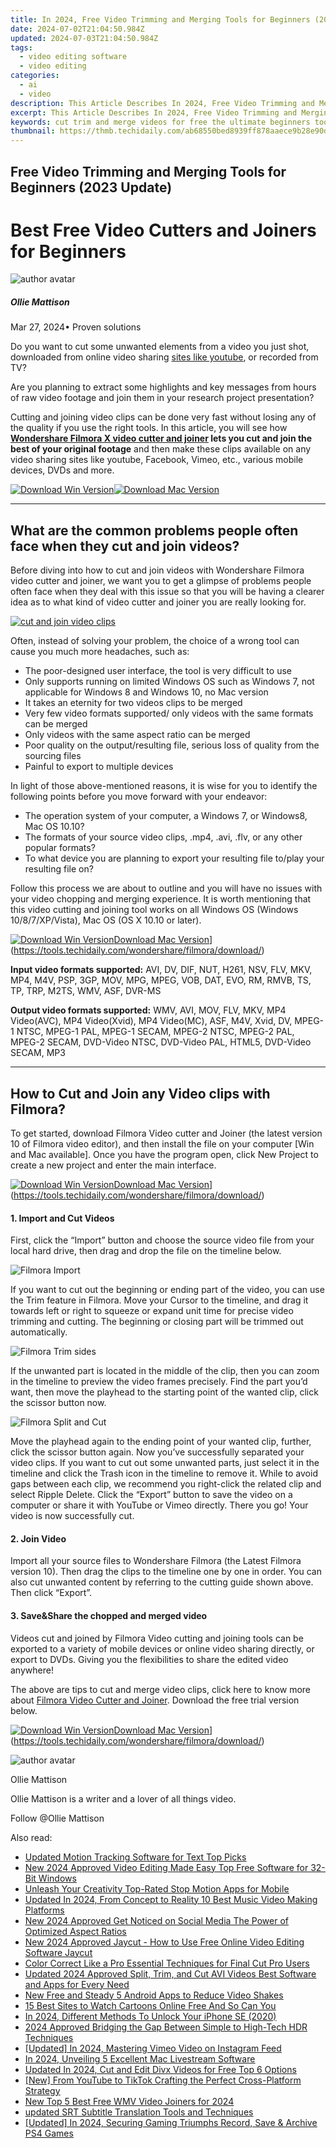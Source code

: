 ```yaml
---
title: In 2024, Free Video Trimming and Merging Tools for Beginners (2023 Update)
date: 2024-07-02T21:04:50.984Z
updated: 2024-07-03T21:04:50.984Z
tags: 
  - video editing software
  - video editing
categories: 
  - ai
  - video
description: This Article Describes In 2024, Free Video Trimming and Merging Tools for Beginners (2023 Update)
excerpt: This Article Describes In 2024, Free Video Trimming and Merging Tools for Beginners (2023 Update)
keywords: cut trim and merge videos for free the ultimate beginners toolset,free video trimming and merging tools for beginners 2023 update,top rated free video trimming tools for windows 10 users,free video splitter and merger tools for beginners top picks,free video trimming and merging tools for beginners a comprehensive guide,free video trimming and combining software for beginners a 2023 review,free video trimming and merging tools for beginners updated 2023
thumbnail: https://thmb.techidaily.com/ab68550bed8939ff878aaece9b28e90d8b0465006aaa80a48dab2ef20ecc47cd.jpg
---
```


## Free Video Trimming and Merging Tools for Beginners (2023 Update)

# Best Free Video Cutters and Joiners for Beginners

![author avatar](https://images.wondershare.com/filmora/article-images/ollie-mattison.jpg)

##### Ollie Mattison

 Mar 27, 2024• Proven solutions

Do you want to cut some unwanted elements from a video you just shot, downloaded from online video sharing [sites like youtube](https://www.wondershare.com/download-streaming-media/top-video-sharing-sites.html), or recorded from TV?

Are you planning to extract some highlights and key messages from hours of raw video footage and join them in your research project presentation?

Cutting and joining video clips can be done very fast without losing any of the quality if you use the right tools. In this article, you will see how **[Wondershare Filmora X video cutter and joiner](https://tools.techidaily.com/wondershare/filmora/download/) lets you cut and join the best of your original footage** and then make these clips available on any video sharing sites like youtube, Facebook, Vimeo, etc., various mobile devices, DVDs and more.

[![Download Win Version](https://images.wondershare.com/filmora/guide/download-btn-win.jpg)](https://tools.techidaily.com/wondershare/filmora/download/)[![Download Mac Version](https://images.wondershare.com/filmora/guide/download-btn-mac.jpg)](https://tools.techidaily.com/wondershare/filmora/download/)

---

## What are the common problems people often face when they cut and join videos?

Before diving into how to cut and join videos with Wondershare Filmora video cutter and joiner, we want you to get a glimpse of problems people often face when they deal with this issue so that you will be having a clearer idea as to what kind of video cutter and joiner you are really looking for.

[![cut and join video clips](https://images.wondershare.com/multimedia/video-editor/troubleshooting.jpg)](https://images.wondershare.com/multimedia/video-editor/troubleshooting.jpg)

Often, instead of solving your problem, the choice of a wrong tool can cause you much more headaches, such as:

* The poor-designed user interface, the tool is very difficult to use
* Only supports running on limited Windows OS such as Windows 7, not applicable for Windows 8 and Windows 10, no Mac version
* It takes an eternity for two videos clips to be merged
* Very few video formats supported/ only videos with the same formats can be merged
* Only videos with the same aspect ratio can be merged
* Poor quality on the output/resulting file, serious loss of quality from the sourcing files
* Painful to export to multiple devices

In light of those above-mentioned reasons, it is wise for you to identify the following points before you move forward with your endeavor:

* The operation system of your computer, a Windows 7, or Windows8, Mac OS 10.10?
* The formats of your source video clips, .mp4, .avi, .flv, or any other popular formats?
* To what device you are planning to export your resulting file to/play your resulting file on?

Follow this process we are about to outline and you will have no issues with your video chopping and merging experience. It is worth mentioning that this video cutting and joining tool works on all Windows OS (Windows 10/8/7/XP/Vista), Mac OS (OS X 10.10 or later).

[![Download Win Version](https://images.wondershare.com/filmora/guide/download-btn-win.jpg)](https://tools.techidaily.com/wondershare/filmora/download/)[Download Mac Version](https://images.wondershare.com/filmora/guide/download-btn-mac.jpg)](https://tools.techidaily.com/wondershare/filmora/download/)

**Input video formats supported:** AVI, DV, DIF, NUT, H261, NSV, FLV, MKV, MP4, M4V, PSP, 3GP, MOV, MPG, MPEG, VOB, DAT, EVO, RM, RMVB, TS, TP, TRP, M2TS, WMV, ASF, DVR-MS

**Output video formats supported:** WMV, AVI, MOV, FLV, MKV, MP4 Video(AVC), MP4 Video(Xvid), MP4 Video(MC), ASF, M4V, Xvid, DV, MPEG-1 NTSC, MPEG-1 PAL, MPEG-1 SECAM, MPEG-2 NTSC, MPEG-2 PAL, MPEG-2 SECAM, DVD-Video NTSC, DVD-Video PAL, HTML5, DVD-Video SECAM, MP3

---

## How to Cut and Join any Video clips with Filmora?

To get started, download Filmora Video cutter and Joiner (the latest version 10 of Filmora video editor), and then install the file on your computer \[Win and Mac available\]. Once you have the program open, click New Project to create a new project and enter the main interface.

[![Download Win Version](https://images.wondershare.com/filmora/guide/download-btn-win.jpg)](https://tools.techidaily.com/wondershare/filmora/download/)[Download Mac Version](https://images.wondershare.com/filmora/guide/download-btn-mac.jpg)](https://tools.techidaily.com/wondershare/filmora/download/)

#### 1. Import and Cut Videos

First, click the “Import” button and choose the source video file from your local hard drive, then drag and drop the file on the timeline below.

![Filmora Import](https://images.wondershare.com/filmora/article-images/drag-and-drop.jpg)

If you want to cut out the beginning or ending part of the video, you can use the Trim feature in Filmora. Move your Cursor to the timeline, and drag it towards left or right to squeeze or expand unit time for precise video trimming and cutting. The beginning or closing part will be trimmed out automatically.

![Filmora Trim sides](https://images.wondershare.com/filmora/guide/trim-sides.gif)

If the unwanted part is located in the middle of the clip, then you can zoom in the timeline to preview the video frames precisely. Find the part you’d want, then move the playhead to the starting point of the wanted clip, click the scissor button now.

![Filmora Split and Cut](https://images.wondershare.com/filmora/guide/cut-a-section.gif)

Move the playhead again to the ending point of your wanted clip, further, click the scissor button again. Now you’ve successfully separated your video clips. If you want to cut out some unwanted parts, just select it in the timeline and click the Trash icon in the timeline to remove it. While to avoid gaps between each clip, we recommend you right-click the related clip and select Ripple Delete. Click the “Export” button to save the video on a computer or share it with YouTube or Vimeo directly.
There you go! Your video is now successfully cut.

#### 2. Join Video

Import all your source files to Wondershare Filmora (the Latest Filmora version 10). Then drag the clips to the timeline one by one in order. You can also cut unwanted content by referring to the cutting guide shown above. Then click “Export”.

#### 3. Save&Share the chopped and merged video

Videos cut and joined by Filmora Video cutting and joining tools can be exported to a variety of mobile devices or online video sharing directly, or export to DVDs. Giving you the flexibilities to share the edited video anywhere!

The above are tips to cut and merge video clips, click here to know more about [Filmora Video Cutter and Joiner](https://tools.techidaily.com/wondershare/filmora/download/). Download the free trial version below.

[![Download Win Version](https://images.wondershare.com/filmora/guide/download-btn-win.jpg)](https://tools.techidaily.com/wondershare/filmora/download/)[Download Mac Version](https://images.wondershare.com/filmora/guide/download-btn-mac.jpg)](https://tools.techidaily.com/wondershare/filmora/download/)

![author avatar](https://images.wondershare.com/filmora/article-images/ollie-mattison.jpg)

Ollie Mattison

Ollie Mattison is a writer and a lover of all things video.

Follow @Ollie Mattison

<span class="atpl-alsoreadstyle">Also read:</span>
<div><ul>
<li><a href="https://ai-driven-video-production.techidaily.com/updated-motion-tracking-software-for-text-top-picks/"><u>Updated Motion Tracking Software for Text Top Picks</u></a></li>
<li><a href="https://ai-driven-video-production.techidaily.com/new-2024-approved-video-editing-made-easy-top-free-software-for-32-bit-windows/"><u>New 2024 Approved Video Editing Made Easy Top Free Software for 32-Bit Windows</u></a></li>
<li><a href="https://ai-driven-video-production.techidaily.com/unleash-your-creativity-top-rated-stop-motion-apps-for-mobile/"><u>Unleash Your Creativity Top-Rated Stop Motion Apps for Mobile</u></a></li>
<li><a href="https://ai-driven-video-production.techidaily.com/updated-in-2024-from-concept-to-reality-10-best-music-video-making-platforms/"><u>Updated In 2024, From Concept to Reality 10 Best Music Video Making Platforms</u></a></li>
<li><a href="https://ai-driven-video-production.techidaily.com/new-2024-approved-get-noticed-on-social-media-the-power-of-optimized-aspect-ratios/"><u>New 2024 Approved Get Noticed on Social Media The Power of Optimized Aspect Ratios</u></a></li>
<li><a href="https://ai-driven-video-production.techidaily.com/new-2024-approved-jaycut-how-to-use-free-online-video-editing-software-jaycut/"><u>New 2024 Approved Jaycut - How to Use Free Online Video Editing Software Jaycut</u></a></li>
<li><a href="https://ai-driven-video-production.techidaily.com/color-correct-like-a-pro-essential-techniques-for-final-cut-pro-users/"><u>Color Correct Like a Pro Essential Techniques for Final Cut Pro Users</u></a></li>
<li><a href="https://ai-driven-video-production.techidaily.com/updated-2024-approved-split-trim-and-cut-avi-videos-best-software-and-apps-for-every-need/"><u>Updated 2024 Approved Split, Trim, and Cut AVI Videos Best Software and Apps for Every Need</u></a></li>
<li><a href="https://ai-driven-video-production.techidaily.com/new-free-and-steady-5-android-apps-to-reduce-video-shakes/"><u>New Free and Steady 5 Android Apps to Reduce Video Shakes</u></a></li>
<li><a href="https://animation-videos.techidaily.com/15-best-sites-to-watch-cartoons-online-free-and-so-can-you/"><u>15 Best Sites to Watch Cartoons Online Free And So Can You</u></a></li>
<li><a href="https://ios-unlock.techidaily.com/in-2024-different-methods-to-unlock-your-iphone-se-2020-by-drfone-ios/"><u>In 2024, Different Methods To Unlock Your iPhone SE (2020)</u></a></li>
<li><a href="https://extra-resources.techidaily.com/2024-approved-bridging-the-gap-between-simple-to-high-tech-hdr-techniques/"><u>2024 Approved  Bridging the Gap Between Simple to High-Tech HDR Techniques</u></a></li>
<li><a href="https://instagram-video-recordings.techidaily.com/updated-in-2024-mastering-vimeo-video-on-instagram-feed/"><u>[Updated] In 2024, Mastering Vimeo Video on Instagram Feed</u></a></li>
<li><a href="https://some-skills.techidaily.com/in-2024-unveiling-5-excellent-mac-livestream-software/"><u>In 2024, Unveiling 5 Excellent Mac Livestream Software</u></a></li>
<li><a href="https://video-creation-software.techidaily.com/updated-in-2024-cut-and-edit-divx-videos-for-free-top-6-options/"><u>Updated In 2024, Cut and Edit Divx Videos for Free Top 6 Options</u></a></li>
<li><a href="https://youtube-help.techidaily.com/new-from-youtube-to-tiktok-crafting-the-perfect-cross-platform-strategy/"><u>[New] From YouTube to TikTok  Crafting the Perfect Cross-Platform Strategy</u></a></li>
<li><a href="https://video-content-creator.techidaily.com/new-top-5-best-free-wmv-video-joiners-for-2024/"><u>New Top 5 Best Free WMV Video Joiners for 2024</u></a></li>
<li><a href="https://ai-video.techidaily.com/updated-srt-subtitle-translation-tools-and-techniques/"><u>updated SRT Subtitle Translation Tools and Techniques</u></a></li>
<li><a href="https://digital-screen-recording.techidaily.com/updated-in-2024-securing-gaming-triumphs-record-save-and-archive-ps4-games/"><u>[Updated] In 2024, Securing Gaming Triumphs  Record, Save & Archive PS4 Games</u></a></li>
</ul></div>

<ins class="adsbygoogle"
      style="display:block"
      data-ad-client="ca-pub-7571918770474297"
      data-ad-slot="8358498916"
      data-ad-format="auto"
      data-full-width-responsive="true"></ins>